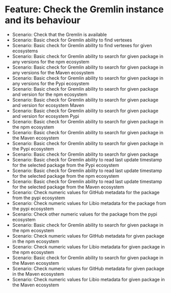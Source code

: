 # Feature: Check the Gremlin instance and its behaviour
- Scenario: Check that the Gremlin is available
- Scenario: Basic check for Gremlin ability to find vertexes
- Scenario: Basic check for Gremlin ability to find vertexes for given ecosystems
- Scenario: Basic check for Gremlin ability to search for given package in any versions for the npm ecosystem
- Scenario: Basic check for Gremlin ability to search for given package in any versions for the Maven ecosystem
- Scenario: Basic check for Gremlin ability to search for given package in any versions for the Pypi ecosystem
- Scenario: Basic check for Gremlin ability to search for given package and version for the npm ecosystem
- Scenario: Basic check for Gremlin ability to search for given package and version for ecosystem Maven
- Scenario: Basic check for Gremlin ability to search for given package and version for ecosystem Pypi
- Scenario: Basic check for Gremlin ability to search for given package in the npm ecosystem
- Scenario: Basic check for Gremlin ability to search for given package in the Maven ecosystem
- Scenario: Basic check for Gremlin ability to search for given package in the Pypi ecosystem
- Scenario: Basic check for Gremlin ability to search for given package
- Scenario: Basic check for Gremlin ability to read last update timestamp for the selected package from the Pypi ecosystem
- Scenario: Basic check for Gremlin ability to read last update timestamp for the selected package from the npm ecosystem
- Scenario: Basic check for Gremlin ability to read last update timestamp for the selected package from the Maven ecosystem
- Scenario: Check numeric values for GitHub metadata for the package from the pypi ecosystem
- Scenario: Check numeric values for Libio metadata for the package from the pypi ecosystem
- Scenario: Check other numeric values for the package from the pypi ecosystem
- Scenario: Basic check for Gremlin ability to search for given package in the npm ecosystem
- Scenario: Check numeric values for GitHub metadata for given package in the npm ecosystem
- Scenario: Check numeric values for Libio metadata for given package in the npm ecosystem
- Scenario: Basic check for Gremlin ability to search for given package in the Maven ecosystem
- Scenario: Check numeric values for GitHub metadata for given package in the Maven ecosystem
- Scenario: Check numeric values for Libio metadata for given package in the Maven ecosystem
